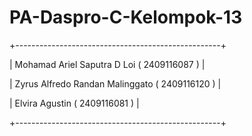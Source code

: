# PA-Daspro-C-Kelompok-13

+---------------------------------------------------+

|  Mohamad Ariel Saputra D Loi      ( 2409116087 )  |

|  Zyrus Alfredo Randan Malinggato  ( 2409116120 )  |

|  Elvira Agustin                   ( 2409116081 )  |

+---------------------------------------------------+

